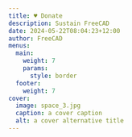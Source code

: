 ```yaml
---
title: ♥︎ Donate
description: Sustain FreeCAD
date: 2024-05-22T08:04:23+12:00
author: FreeCAD
menus:
  main:
    weight: 7
    params:
      style: border
  footer:
    weight: 7
cover:
  image: space_3.jpg
  caption: a cover caption
  alt: a cover alternative title
---
```


[comment]: # (Please do not add content in this Donate _index file. The layout of the Donate page is generated from template rules by the theme.)